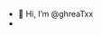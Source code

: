 - 👋 Hi, I’m @ghreaTxx
- 

<!---
ghreaTxx/ghreaTxx is a ✨ special ✨ repository because its `README.md` (this file) appears on your GitHub profile.
You can click the Preview link to take a look at your changes.
--->
